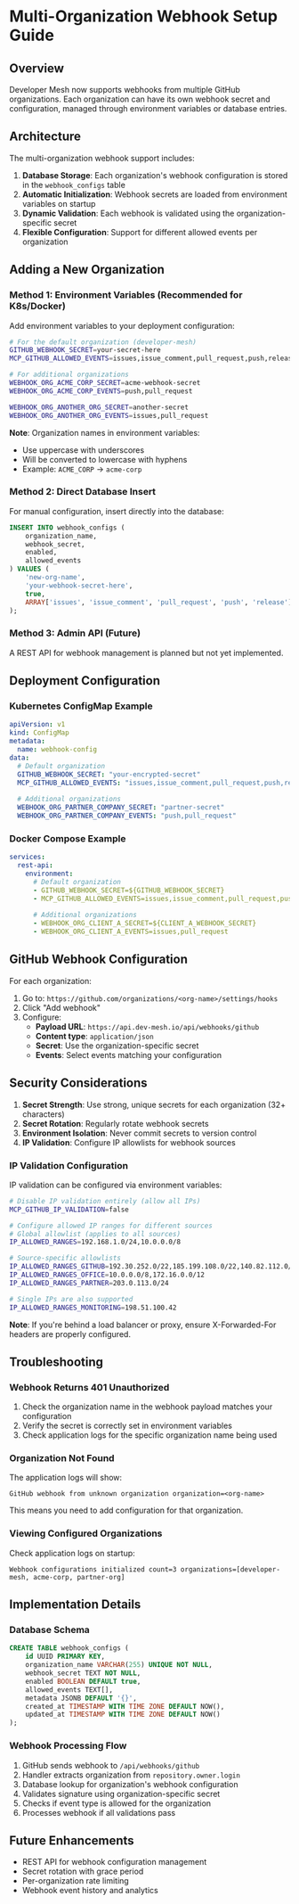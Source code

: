 <!-- SOURCE VERIFICATION
Last Verified: 2025-08-11 14:42:48
Verification Script: update-docs-parallel.sh
Batch: ad
-->

# Multi-Organization Webhook Setup Guide

## Overview

Developer Mesh now supports webhooks from multiple GitHub organizations. Each organization can have its own webhook secret and configuration, managed through environment variables or database entries.

## Architecture

The multi-organization webhook support includes:

1. **Database Storage**: Each organization's webhook configuration is stored in the `webhook_configs` table
2. **Automatic Initialization**: Webhook secrets are loaded from environment variables on startup
3. **Dynamic Validation**: Each webhook is validated using the organization-specific secret
4. **Flexible Configuration**: Support for different allowed events per organization

## Adding a New Organization

### Method 1: Environment Variables (Recommended for K8s/Docker)

Add environment variables to your deployment configuration:

```bash
# For the default organization (developer-mesh)
GITHUB_WEBHOOK_SECRET=your-secret-here
MCP_GITHUB_ALLOWED_EVENTS=issues,issue_comment,pull_request,push,release

# For additional organizations
WEBHOOK_ORG_ACME_CORP_SECRET=acme-webhook-secret
WEBHOOK_ORG_ACME_CORP_EVENTS=push,pull_request

WEBHOOK_ORG_ANOTHER_ORG_SECRET=another-secret
WEBHOOK_ORG_ANOTHER_ORG_EVENTS=issues,pull_request
```

**Note**: Organization names in environment variables:
- Use uppercase with underscores
- Will be converted to lowercase with hyphens
- Example: `ACME_CORP` → `acme-corp`

### Method 2: Direct Database Insert

For manual configuration, insert directly into the database:

```sql
INSERT INTO webhook_configs (
    organization_name, 
    webhook_secret, 
    enabled, 
    allowed_events
) VALUES (
    'new-org-name',
    'your-webhook-secret-here',
    true,
    ARRAY['issues', 'issue_comment', 'pull_request', 'push', 'release']
);
```

### Method 3: Admin API (Future)

A REST API for webhook management is planned but not yet implemented.

## Deployment Configuration

### Kubernetes ConfigMap Example

```yaml
apiVersion: v1
kind: ConfigMap
metadata:
  name: webhook-config
data:
  # Default organization
  GITHUB_WEBHOOK_SECRET: "your-encrypted-secret"
  MCP_GITHUB_ALLOWED_EVENTS: "issues,issue_comment,pull_request,push,release"
  
  # Additional organizations
  WEBHOOK_ORG_PARTNER_COMPANY_SECRET: "partner-secret"
  WEBHOOK_ORG_PARTNER_COMPANY_EVENTS: "push,pull_request"
```

### Docker Compose Example

```yaml
services:
  rest-api:
    environment:
      # Default organization
      - GITHUB_WEBHOOK_SECRET=${GITHUB_WEBHOOK_SECRET}
      - MCP_GITHUB_ALLOWED_EVENTS=issues,issue_comment,pull_request,push,release
      
      # Additional organizations
      - WEBHOOK_ORG_CLIENT_A_SECRET=${CLIENT_A_WEBHOOK_SECRET}
      - WEBHOOK_ORG_CLIENT_A_EVENTS=issues,pull_request
```

## GitHub Webhook Configuration

For each organization:

1. Go to: `https://github.com/organizations/<org-name>/settings/hooks`
2. Click "Add webhook"
3. Configure:
   - **Payload URL**: `https://api.dev-mesh.io/api/webhooks/github`
   - **Content type**: `application/json`
   - **Secret**: Use the organization-specific secret
   - **Events**: Select events matching your configuration

## Security Considerations

1. **Secret Strength**: Use strong, unique secrets for each organization (32+ characters)
2. **Secret Rotation**: Regularly rotate webhook secrets
3. **Environment Isolation**: Never commit secrets to version control
4. **IP Validation**: Configure IP allowlists for webhook sources

### IP Validation Configuration

IP validation can be configured via environment variables:

```bash
# Disable IP validation entirely (allow all IPs)
MCP_GITHUB_IP_VALIDATION=false

# Configure allowed IP ranges for different sources
# Global allowlist (applies to all sources)
IP_ALLOWED_RANGES=192.168.1.0/24,10.0.0.0/8

# Source-specific allowlists
IP_ALLOWED_RANGES_GITHUB=192.30.252.0/22,185.199.108.0/22,140.82.112.0/20
IP_ALLOWED_RANGES_OFFICE=10.0.0.0/8,172.16.0.0/12
IP_ALLOWED_RANGES_PARTNER=203.0.113.0/24

# Single IPs are also supported
IP_ALLOWED_RANGES_MONITORING=198.51.100.42
```

**Note**: If you're behind a load balancer or proxy, ensure X-Forwarded-For headers are properly configured.

## Troubleshooting

### Webhook Returns 401 Unauthorized

1. Check the organization name in the webhook payload matches your configuration
2. Verify the secret is correctly set in environment variables
3. Check application logs for the specific organization name being used

### Organization Not Found

The application logs will show:
```
GitHub webhook from unknown organization organization=<org-name>
```

This means you need to add configuration for that organization.

### Viewing Configured Organizations

Check application logs on startup:
```
Webhook configurations initialized count=3 organizations=[developer-mesh, acme-corp, partner-org]
```

## Implementation Details

### Database Schema

```sql
CREATE TABLE webhook_configs (
    id UUID PRIMARY KEY,
    organization_name VARCHAR(255) UNIQUE NOT NULL,
    webhook_secret TEXT NOT NULL,
    enabled BOOLEAN DEFAULT true,
    allowed_events TEXT[],
    metadata JSONB DEFAULT '{}',
    created_at TIMESTAMP WITH TIME ZONE DEFAULT NOW(),
    updated_at TIMESTAMP WITH TIME ZONE DEFAULT NOW()
);
```

### Webhook Processing Flow

1. GitHub sends webhook to `/api/webhooks/github`
2. Handler extracts organization from `repository.owner.login`
3. Database lookup for organization's webhook configuration
4. Validates signature using organization-specific secret
5. Checks if event type is allowed for the organization
6. Processes webhook if all validations pass

## Future Enhancements

- REST API for webhook configuration management
- Secret rotation with grace period
- Per-organization rate limiting
- Webhook event history and analytics
